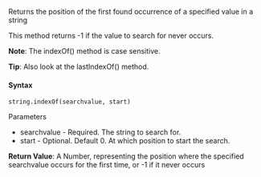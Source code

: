 Returns the position of the first found occurrence of a specified value in a string

This method returns -1 if the value to search for never occurs.

**Note**: The indexOf() method is case sensitive.

**Tip**: Also look at the lastIndexOf() method.

#### Syntax

`string.indexOf(searchvalue, start)`

Parameters
- searchvalue - Required. The string to search for.
- start       - Optional. Default 0. At which position to start the search.

**Return Value**:	A Number, representing the position where the specified searchvalue occurs for the first time, or -1 if it never occurs